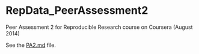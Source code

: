 RepData_PeerAssessment2
=======================
Peer Assessment 2 for Reproducible Research course on Coursera (August 2014)

See the [PA2.md](./PA2.md) file.

